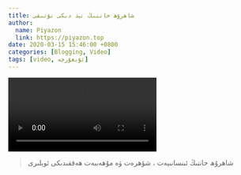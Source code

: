 ```yaml
---
title: شاھرۇھ خاننىڭ تېد دىكى نۇتىقى
author:
  name: Piyazon
  link: https://piyazon.top
date: 2020-03-15 15:46:00 +0800
categories: [Blogging, Video]
tags: [video, ئۇيغۇرچە]
---
```


<style>
@import url(/assets/css/uyghur.css);
</style>

<video id="player" class="weixin_video" playsinline controls data-poster="https://git.lug.ustc.edu.cn/flame3/images/-/raw/main/old-salon/sharul/sharul.png"
  wxv="wxv_1252635469909819392" src="">

  <track kind="captions" label="English" src="https://piyazon.top/storage/assets/subtitles/sharul-en.vtt" srclang="en"
    default />
  <track kind="captions" label="汉语" src="https://piyazon.top/storage/assets/subtitles/sharul-cn.vtt" srclang="zh-CN" />
</video>

> شاھرۇھ خاننىڭ ئىنسانىيەت ، شۆھرەت ۋە مۇھەببەت ھەققىدىكى ئويلىرى
